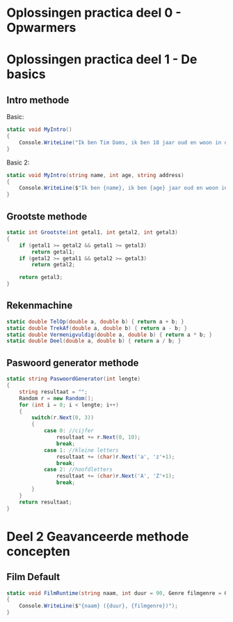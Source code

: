 
# Oplossingen practica deel 0 - Opwarmers



# Oplossingen practica deel 1 - De basics

## Intro methode

Basic:

```csharp
static void MyIntro()
{
    Console.WriteLine("Ik ben Tim Dams, ik ben 18 jaar oud en woon in de Lambrisseringsstraat 666");
}
```

Basic 2:

```csharp
static void MyIntro(string name, int age, string address)
{
    Console.WriteLine($"Ik ben {name}, ik ben {age} jaar oud en woon in de {address}");
}
```

## Grootste methode

```csharp
static int Grootste(int getal1, int getal2, int getal3)
{
    if (getal1 >= getal2 && getal1 >= getal3)
        return getal1;
    if (getal2 >= getal1 && getal2 >= getal3)
        return getal2;

    return getal3;
}
```

## Rekenmachine

```csharp
static double TelOp(double a, double b) { return a + b; }
static double TrekAf(double a, double b) { return a - b; }
static double Vermenigvuldig(double a, double b) { return a * b; }
static double Deel(double a, double b) { return a / b; }
```

## Paswoord generator methode

```csharp
static string PaswoordGenerator(int lengte)
{
    string resultaat = "";
    Random r = new Random();
    for (int i = 0; i < lengte; i++)
    {
        switch(r.Next(0, 3))
        {
            case 0: //cijfer
                resultaat += r.Next(0, 10);
                break;
            case 1: //kleine letters
                resultaat += (char)r.Next('a', 'z'+1);
                break;
            case 2: //hoofdletters
                resultaat += (char)r.Next('A', 'Z'+1);
                break;
        }
    }
    return resultaat;
}
```

# Deel 2 Geavanceerde methode concepten

## Film Default

```csharp
static void FilmRuntime(string naam, int duur = 90, Genre filmgenre = Genre.Onbekend )
{
    Console.WriteLine($"{naam} ({duur}, {filmgenre})");
}
```
